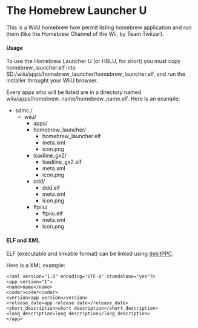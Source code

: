 # The Homebrew Launcher U

This is a WiiU homebrew how permit listing homebrew application and run them (like the Homebrew Channel of the Wii, by Team Twiizer).

#### Usage

To use the Homebrew Launcher U (or HBLU, for short) you must copy homebrew_launcher.elf into SD:/wiiu/apps/homebrew_launcher/homebrew_launcher.elf, and run the installer throught your WiiU browser.

Every apps who will be listed are in a directory named wiiu/apps/homebrew_name/homebrew_name.elf. Here is an example:

- sdmc:/
  - wiiu/
    - apps/
     - homebrew_launcher/
        - homebrew_launcher.elf
        - meta.xml
        - icon.png
     - loadiine_gx2/
       - loadiine_gx2.elf
       - meta.xml
       - icon.png
     - ddd/
       - ddd.elf
       - meta.xml
       - icon.png
     - ftpiiu/
       - ftpiiu.elf
       - meta.xml
       - icon.png

#### ELF and XML

ELF (executable and linkable format) can be linked using [dekitPPC](http://devkitpro.org/wiki/Getting_Started).

Here is a XML example:

    <?xml version="1.0" encoding="UTF-8" standalone="yes"?>
    <app version="1">
    <name>name</name>
    <coder>coder<coder>
    <version>app version</version>
    <release_date>app release date</release_date>
    <short_description>short description</short_description> 
    <long_description>long description</long_description> 
    </app>
